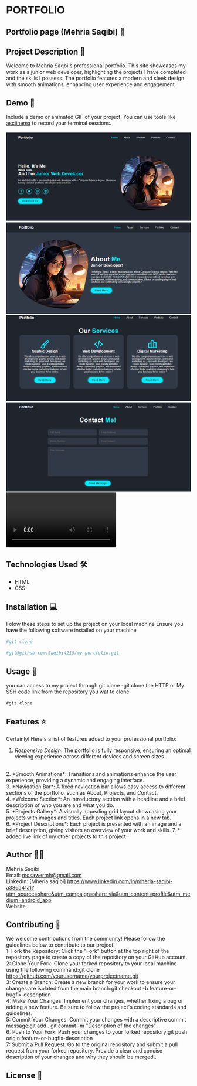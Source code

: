 # PORTFOLIO
## Portfolio page (Mehria Saqibi) 🚀

## Project Description 📝
Welcome to Mehria Saqbi's professional portfolio. This site showcases my work as a junior web developer, highlighting the projects I have completed and the skills I possess. The portfolio features a modern and sleek design with smooth animations, enhancing user experience and engagement

## Demo 📸

Include a demo or animated GIF of your project. You can use tools like [asciinema](https://asciinema.org/) to record your terminal sessions.

![Demo](./img/mehr1.png)
![Demo](./img/mehr2.png)
![Demo](./img/mehr3.png)
![Demo](./img/mehr4.png)
![Demo](./img/Untitled_%20Jun%2004,2024%2006_37%20AM.webm)
## Technologies Used 🛠️

- HTML
- CSS
## Installation 💻

Folow these steps to set up the project on your local machine 
Ensure you have the following software installed on your machine

```bash
#git clone
```

```bash
#git@github.com:Saqibi4213/my-portfolio.git
```

## Usage 🎯

you can access to my project through git clone 
-git clone the HTTP or My SSH code link from the repository you wat to clone 

``` 
#git clone
```

## Features ⭐

Certainly! Here's a list of features added to your professional portfolio:
<br />

1. *Responsive Design*: The portfolio is fully responsive, ensuring an optimal viewing experience across different devices and screen sizes.
<br />
2. *Smooth Animations*: Transitions and animations enhance the user experience, providing a dynamic and engaging interface.
<br />
3. *Navigation Bar*: A fixed navigation bar allows easy access to different sections of the portfolio, such as About, Projects, and Contact.
<br />
4. *Welcome Section*: An introductory section with a headline and a brief description of who you are and what you do.
<br />
5. *Projects Gallery*: A visually appealing grid layout showcasing your projects with images and titles. Each project link opens in a new tab.
<br />
6. *Project Descriptions*: Each project is presented with an image and a brief description, giving visitors an overview of your work and skills.
7. * added live link of my other projects to this project .

## Author 👩‍💻

Mehria Saqibi 
 <br>
 Email: mosawermh@gmail.com
 <br>
 LinkedIn: [Mheria saqibi] https://www.linkedin.com/in/mheria-saqibi-a386a41a1?utm_source=share&utm_campaign=share_via&utm_content=profile&utm_medium=android_app
 <br>
 Website :

## Contributing 🤝

We welcome contributions from the community! Please follow the guidelines below to contribute to our project.
<br />
1: Fork the Repository: Click the "Fork" button at the top right of the repository page to create a copy of the repository on your GitHub account.
<br />
2: Clone Your Fork: Clone your forked repository to your local machine using the following command:git clone https://github.com/yourusername/yourprojectname.git
<br />
3: Create a Branch: Create a new branch for your work to ensure your changes are isolated from the main branch:git checkout -b feature-or-bugfix-description
<br />
4: Make Your Changes: Implement your changes, whether fixing a bug or adding a new feature. Be sure to follow the project's coding standards and guidelines.
<br />
5: Commit Your Changes: Commit your changes with a descriptive commit message:git add .
git commit -m "Description of the changes"
<br />
6: Push to Your Fork: Push your changes to your forked repository:git push origin feature-or-bugfix-description
<br />
7: Submit a Pull Request: Go to the original repository and submit a pull request from your forked repository. Provide a clear and concise description of your changes and why they should be merged..

## License 📜
